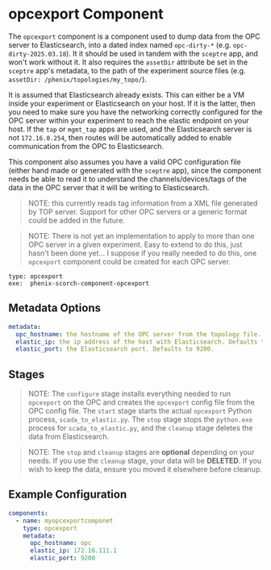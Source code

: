 # opcexport Component

The `opcexport` component is a component used to dump data from the OPC server to Elasticsearch, into a dated index named `opc-dirty-*` (e.g. `opc-dirty-2025.03.18`). It it should be used in tandem with the `sceptre` app, and won't work without it. It also requires the `assetDir` attribute be set in the `sceptre` app's metadata, to the path of the experiment source files (e.g. `assetDir: /phenix/topologies/my_topo/`).

It is assumed that Elasticsearch already exists. This can either be a VM inside your experiment or Elasticsearch on your host. If it is the latter, then you need to make sure you have the networking correctly configured for the OPC server within your experiment to reach the elastic endpoint on your host. If the `tap` or `mgmt_tap` apps are used, and the Elasticsearch server is not `172.16.0.254`, then routes will be automatically added to enable communication from the OPC to Elasticsearch.

This component also assumes you have a valid OPC configuration file (either hand made or generated with the `sceptre` app), since the component needs be able to read it to understand the channels/devices/tags of the data in the OPC server that it will be writing to Elasticsearch.

> NOTE: this currently reads tag information from a XML file generated by TOP server. Support for other OPC servers or a generic format could be added in the future.

> NOTE: There is not yet an implementation to apply to more than one OPC server in a given experiment. Easy to extend to do this, just hasn't been done yet... I suppose if you really needed to do this, one `opcexport` component could be created for each OPC server.

```
type: opcexport
exe:  phenix-scorch-component-opcexport
```

## Metadata Options

```yaml
metadata:
  opc_hostname: the hostname of the OPC server from the topology file.
  elastic_ip: the ip address of the host with Elasticsearch. Defaults to 172.16.0.254.
  elastic_port: the Elasticsearch port. Defaults to 9200.
```

## Stages
> NOTE: The `configure` stage installs everything needed to run `opcexport` on the OPC and creates the `opcexport` config file from the OPC config file. The `start` stage starts the actual `opcexport` Python process, `scada_to_elastic.py`. The `stop` stage stops the `python.exe` process for `scada_to_elastic.py`, and the `cleanup` stage deletes the data from Elasticsearch.

> NOTE: The `stop` and `cleanup` stages are **optional** depending on your needs. If you use the `cleanup` stage, your data will be **DELETED**. If you wish to keep the data, ensure you moved it elsewhere before cleanup.

## Example Configuration

```yaml
components:
  - name: myopcexportcomponet
    type: opcexport
    metadata:
      opc_hostname: opc
      elastic_ip: 172.16.111.1
      elastic_port: 9200
```
